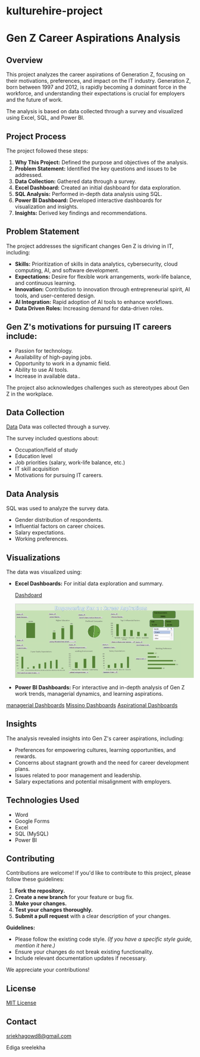 # kulturehire-project

# Gen Z Career Aspirations Analysis

## Overview

This project analyzes the career aspirations of Generation Z, focusing on their motivations, preferences, and impact on the IT industry. Generation Z, born between 1997 and 2012, is rapidly becoming a dominant force in the workforce, and understanding their expectations is crucial for employers and the future of work.

The analysis is based on data collected through a survey and visualized using Excel, SQL, and Power BI.


## Project Process

The project followed these steps:

1.  **Why This Project:** Defined the purpose and objectives of the analysis.
2.  **Problem Statement:** Identified the key questions and issues to be addressed.
3.  **Data Collection:** Gathered data through a survey.
4.  **Excel Dashboard:** Created an initial dashboard for data exploration.
5.  **SQL Analysis:** Performed in-depth data analysis using SQL.
6.  **Power BI Dashboard:** Developed interactive dashboards for visualization and insights.
7.  **Insights:** Derived key findings and recommendations.

## Problem Statement

The project addresses the significant changes Gen Z is driving in IT, including:

* **Skills:** Prioritization of skills in data analytics, cybersecurity, cloud computing, AI, and software development.
* **Expectations:** Desire for flexible work arrangements, work-life balance, and continuous learning.
* **Innovation:** Contribution to innovation through entrepreneurial spirit, AI tools, and user-centered design.
* **AI Integration:** Rapid adoption of AI tools to enhance workflows.
* **Data Driven Roles:** Increasing demand for data-driven roles.

## Gen Z's motivations for pursuing IT careers include:

* Passion for technology.
* Availability of high-paying jobs.
* Opportunity to work in a dynamic field.
* Ability to use AI tools.
* Increase in available data..

The project also acknowledges challenges such as stereotypes about Gen Z in the workplace.

## Data Collection
 
  [Data](https://github.com/edigasreelekha/kulturehire-project/blob/main/Gen%20z%20csv.csv)
Data was collected through a survey.

The survey included questions about:

* Occupation/field of study
* Education level
* Job priorities (salary, work-life balance, etc.)
* IT skill acquisition
* Motivations for pursuing IT careers.

## Data Analysis

SQL was used to analyze the survey data.  

* Gender distribution of respondents.
* Influential factors on career choices.
* Salary expectations.
* Working preferences.

## Visualizations

The data was visualized using:

* **Excel Dashboards:** For initial data exploration and summary.

  [Dashdoard](https://github.com/edigasreelekha/kulturehire-project/blob/main/Excel%20gen%20z%20%20Dashboard.png)

  ![Excel Dashboard](https://github.com/edigasreelekha/kulturehire-project/blob/main/Excel%20gen%20z%20%20Dashboard.png)
  
* **Power BI Dashboards:** For interactive and in-depth analysis of Gen Z work trends, managerial dynamics, and learning aspirations.
  
[managerial Dashboards](https://github.com/edigasreelekha/kulturehire-project/blob/main/Gen%20Z%20Aspirations%20presentation.pptx)
[Missino Dashboards](https://github.com/edigasreelekha/kulturehire-project/blob/main/Gen%20z%20Mission%20based%20dashboard.png)
[Aspirational Dashboards](https://github.com/edigasreelekha/kulturehire-project/blob/main/Gen%20z%20aspirational%20job%20dashboard.png)

## Insights 

The analysis revealed insights into Gen Z's career aspirations, including:

* Preferences for empowering cultures, learning opportunities, and rewards.
* Concerns about stagnant growth and the need for career development plans.
* Issues related to poor management and leadership.
* Salary expectations and potential misalignment with employers.


## Technologies Used
* Word
* Google Forms
* Excel
* SQL (MySQL)
* Power BI


## Contributing

Contributions are welcome! If you'd like to contribute to this project, please follow these guidelines:

1.  **Fork the repository.**
2.  **Create a new branch** for your feature or bug fix.
3.  **Make your changes.**
4.  **Test your changes thoroughly.**
5.  **Submit a pull request** with a clear description of your changes.

**Guidelines:**

* Please follow the existing code style. *(If you have a specific style guide, mention it here.)*
* Ensure your changes do not break existing functionality.
* Include relevant documentation updates if necessary.

We appreciate your contributions!


## License  
[MIT License](https://github.com/edigasreelekha/License)

## Contact

sriekhagowd8@gmail.com

Ediga sreelekha
